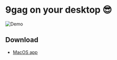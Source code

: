 # 9gag on your desktop 😎

![Demo](demo.gif)


## Download

* [MacOS app](https://github.com/funkyremi/9gag-desktop/releases/download/1.0/9gag_macos.zip)
